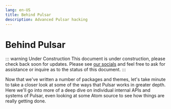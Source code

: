 ```yaml
---
lang: en-US
title: Behind Pulsar
description: Advanced Pulsar hacking
---
```


# Behind Pulsar

::: warning Under Construction
This document is under construction, please check back soon for updates. Please
see [our socials](/docs/launch-manual/sections/faq/#having-trouble) and feel free to ask for assistance or
inquire as to the status of this document.
:::

Now that we've written a number of packages and themes, let's take minute to
take a closer look at some of the ways that Pulsar works in greater depth. Here
we'll go into more of a deep dive on individual internal APIs and systems of
Pulsar, even looking at some Atom source to see how things are really getting
done.

<!-- @include: ./sections/configuration-api.md -->

<!-- @include: ./sections/keymaps-in-depth.md -->

<!-- @include: ./sections/scoped-settings-scopes-and-scope-descriptors.md -->

<!-- @include: ./sections/serialization-in-pulsar.md -->

<!-- @include: ./sections/developing-node-modules.md -->

<!-- @include: ./sections/interacting-with-other-packages-via-services.md -->

<!-- @include: ./sections/maintaining-your-packages.md -->

<!-- @include: ./sections/summary.md -->
